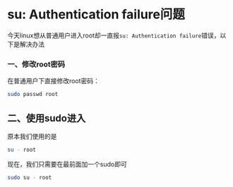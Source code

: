 # su: Authentication failure问题

今天linux想从普通用户进入root却一直报`su: Authentication failure`错误，以下是解决办法

### 一、修改root密码

在普通用户下直接修改root密码：

```sh
sudo passwd root
```

## 二、使用sudo进入

原本我们使用的是

```sh
su - root
```

现在，我们只需要在最前面加一个sudo即可

```sh
sudo su - root
```

